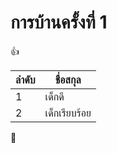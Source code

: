 # การบ้านครั้งที่ 1
:+1:

ลำดับ   |   ชื่อสกุล
------ |  ------------
1      | เด็กดี
2      | เด็กเรียบร้อย

:rocket:
